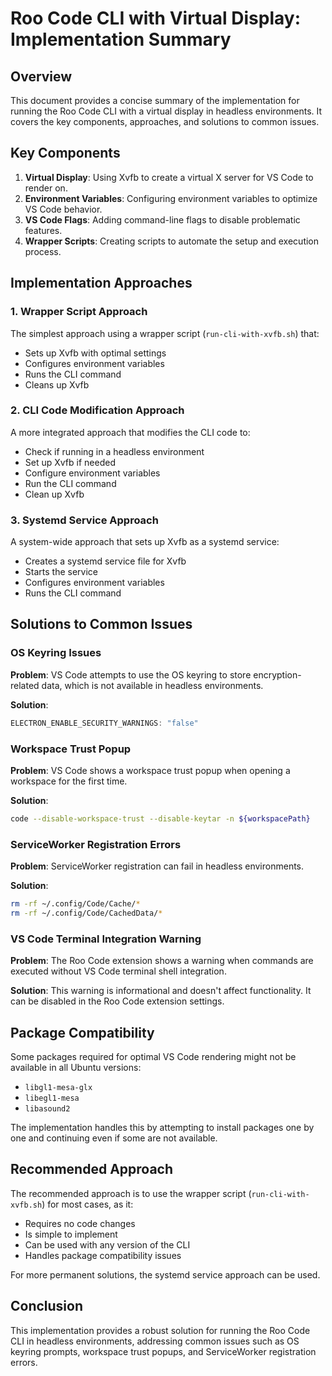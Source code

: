 # Roo Code CLI with Virtual Display: Implementation Summary

## Overview

This document provides a concise summary of the implementation for running the Roo Code CLI with a virtual display in headless environments. It covers the key components, approaches, and solutions to common issues.

## Key Components

1. **Virtual Display**: Using Xvfb to create a virtual X server for VS Code to render on.
2. **Environment Variables**: Configuring environment variables to optimize VS Code behavior.
3. **VS Code Flags**: Adding command-line flags to disable problematic features.
4. **Wrapper Scripts**: Creating scripts to automate the setup and execution process.

## Implementation Approaches

### 1. Wrapper Script Approach

The simplest approach using a wrapper script (`run-cli-with-xvfb.sh`) that:
- Sets up Xvfb with optimal settings
- Configures environment variables
- Runs the CLI command
- Cleans up Xvfb

### 2. CLI Code Modification Approach

A more integrated approach that modifies the CLI code to:
- Check if running in a headless environment
- Set up Xvfb if needed
- Configure environment variables
- Run the CLI command
- Clean up Xvfb

### 3. Systemd Service Approach

A system-wide approach that sets up Xvfb as a systemd service:
- Creates a systemd service file for Xvfb
- Starts the service
- Configures environment variables
- Runs the CLI command

## Solutions to Common Issues

### OS Keyring Issues

**Problem**: VS Code attempts to use the OS keyring to store encryption-related data, which is not available in headless environments.

**Solution**: 
```typescript
ELECTRON_ENABLE_SECURITY_WARNINGS: "false"
```

### Workspace Trust Popup

**Problem**: VS Code shows a workspace trust popup when opening a workspace for the first time.

**Solution**:
```bash
code --disable-workspace-trust --disable-keytar -n ${workspacePath}
```

### ServiceWorker Registration Errors

**Problem**: ServiceWorker registration can fail in headless environments.

**Solution**:
```bash
rm -rf ~/.config/Code/Cache/*
rm -rf ~/.config/Code/CachedData/*
```

### VS Code Terminal Integration Warning

**Problem**: The Roo Code extension shows a warning when commands are executed without VS Code terminal shell integration.

**Solution**: This warning is informational and doesn't affect functionality. It can be disabled in the Roo Code extension settings.

## Package Compatibility

Some packages required for optimal VS Code rendering might not be available in all Ubuntu versions:
- `libgl1-mesa-glx`
- `libegl1-mesa`
- `libasound2`

The implementation handles this by attempting to install packages one by one and continuing even if some are not available.

## Recommended Approach

The recommended approach is to use the wrapper script (`run-cli-with-xvfb.sh`) for most cases, as it:
- Requires no code changes
- Is simple to implement
- Can be used with any version of the CLI
- Handles package compatibility issues

For more permanent solutions, the systemd service approach can be used.

## Conclusion

This implementation provides a robust solution for running the Roo Code CLI in headless environments, addressing common issues such as OS keyring prompts, workspace trust popups, and ServiceWorker registration errors.